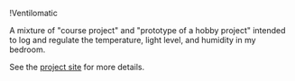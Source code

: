 !Ventilomatic

A mixture of "course project" and "prototype of a hobby project" intended to
log and regulate the temperature, light level, and humidity in my bedroom.

See the [project site](http://ssokolow.github.io/ventilomatic) for more
details.
